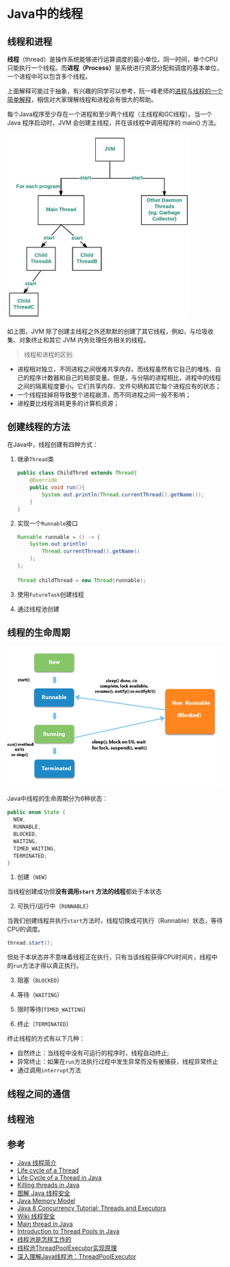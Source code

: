 # Java中的线程

## 线程和进程

<b>线程</b>（thread）是操作系统能够进行运算调度的最小单位。同一时间，单个CPU只能执行一个线程。而<b>进程（Process）</b>是系统进行资源分配和调度的基本单位，一个进程中可以包含多个线程。

上面解释可能过于抽象，有兴趣的同学可以参考，阮一峰老师的[进程与线程的一个简单解释](https://www.ruanyifeng.com/blog/2013/04/processes_and_threads.html)，相信对大家理解线程和进程会有很大的帮助。

每个Java程序至少存在一个进程和至少两个线程（主线程和GC线程）。当一个 Java 程序启动时，JVM 会创建主线程，并在该线程中调用程序的 main() 方法。

<img src="./Assets/main-thread-in-java.jpeg" alt="thread" style="zoom:67%;" />

如上图，JVM 除了创建主线程之外还默默的创建了其它线程，例如，与垃圾收集、对象终止和其它 JVM 内务处理任务相关的线程。

> 线程和进程的区别:

- 进程相对独立，不同进程之间很难共享内存。而线程虽然有它自己的堆栈、自己的程序计数器和自己的局部变量。但是，与分隔的进程相比，进程中的线程之间的隔离程度要小。它们共享内存、文件句柄和其它每个进程应有的状态；
- 一个线程挂掉将导致整个进程崩溃，而不同进程之间一般不影响；
- 进程要比线程消耗更多的计算机资源；

## 创建线程的方法

在Java中，线程创建有四种方式：

1. 继承`Thread`类

   ```java
   public class ChildThred extends Thread{
       @Override
       public void run(){
           System.out.println(Thread.currentThread().getName());
       }
   }
   ```

2. 实现一个`Runnable`接口

   ```java
   Runnable runnable = () -> {
       System.out.println(
           Thread.currentThread().getName()            
       );
   };
   
   Thread childThread = new Thread(runnable);
   ```

3. 使用`FutureTask`创建线程
4. 通过线程池创建

## 线程的生命周期

<img src="./Assets/main-thread-in-java-lifecycle.png" alt="thread lifecycle" style="zoom: 60%;" />

Java中线程的生命周期分为6种状态：

```java
public enum State {
  NEW,
  RUNNABLE,
  BLOCKED,
  WAITING,
  TIMED_WAITING,
  TERMINATED;
}
```

1. 创建（`NEW`）

当线程创建成功但**没有调用`start` 方法的线程**都处于本状态

2. 可执行/运行中（`RUNNABLE`）

当我们创建线程并执行`start`方法时，线程切换成可执行（Runnable）状态，等待CPU的调度。

```java
thread.start();
```

但处于本状态并不意味着线程正在执行，只有当该线程获得CPU时间片，线程中的`run`方法才得以真正执行。

3. 阻塞（`BLOCKED`）

2. 等待（`WAITING`）
3. 限时等待(`TIMED_WAITING`)
4. 终止（`TERMINATED`）

终止线程的方式有以下几种：

- 自然终止：当线程中没有可运行的程序时，线程自动终止;
- 异常终止：如果在`run`方法执行过程中发生异常而没有被捕获，线程异常终止
- 通过调用`interrupt`方法

## 线程之间的通信

## 线程池

## 参考

- [Java 线程简介](https://www.ibm.com/developerworks/cn/education/java/j-threads/j-threads.html)
- [Life cycle of a Thread](https://www.javatpoint.com/life-cycle-of-a-thread)
- [Life Cycle of a Thread in Java](https://www.baeldung.com/java-thread-lifecycle)
- [Killing threads in Java](https://www.geeksforgeeks.org/killing-threads-in-java/)
- [图解 Java 线程安全 ](https://juejin.im/post/5d2c97bff265da1bc552954b)
- [Java Memory Model](http://tutorials.jenkov.com/java-concurrency/java-memory-model.html)
- [Java 8 Concurrency Tutorial: Threads and Executors](https://winterbe.com/posts/2015/04/07/java8-concurrency-tutorial-thread-executor-examples/)
- [Wiki 线程安全](https://zh.wikipedia.org/wiki/%E7%BA%BF%E7%A8%8B%E5%AE%89%E5%85%A8)
- [Main thread in Java](https://www.geeksforgeeks.org/main-thread-java/)
- [Introduction to Thread Pools in Java](https://www.baeldung.com/thread-pool-java-and-guava)
- [线程池是怎样工作的](https://mp.weixin.qq.com/s/VTBj0KS_vPR_YY2imJYYFw)
- [线程池ThreadPoolExecutor实现原理](https://juejin.im/post/5aeec0106fb9a07ab379574f)
- [深入理解Java线程池：ThreadPoolExecutor](http://www.ideabuffer.cn/2017/04/04/%E6%B7%B1%E5%85%A5%E7%90%86%E8%A7%A3Java%E7%BA%BF%E7%A8%8B%E6%B1%A0%EF%BC%9AThreadPoolExecutor/#addWorker%E6%96%B9%E6%B3%95)